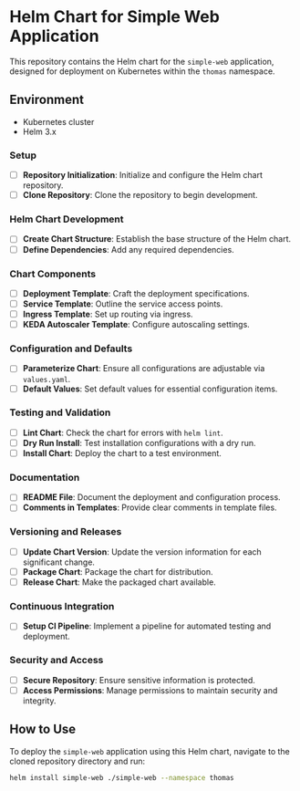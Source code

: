 # Helm Chart for Simple Web Application

This repository contains the Helm chart for the `simple-web` application, designed for deployment on Kubernetes within the `thomas` namespace.

## Environment

- Kubernetes cluster
- Helm 3.x

### Setup

- [ ] **Repository Initialization**: Initialize and configure the Helm chart repository.
- [ ] **Clone Repository**: Clone the repository to begin development.

### Helm Chart Development

- [ ] **Create Chart Structure**: Establish the base structure of the Helm chart.
- [ ] **Define Dependencies**: Add any required dependencies.

### Chart Components

- [ ] **Deployment Template**: Craft the deployment specifications.
- [ ] **Service Template**: Outline the service access points.
- [ ] **Ingress Template**: Set up routing via ingress.
- [ ] **KEDA Autoscaler Template**: Configure autoscaling settings.

### Configuration and Defaults

- [ ] **Parameterize Chart**: Ensure all configurations are adjustable via `values.yaml`.
- [ ] **Default Values**: Set default values for essential configuration items.

### Testing and Validation

- [ ] **Lint Chart**: Check the chart for errors with `helm lint`.
- [ ] **Dry Run Install**: Test installation configurations with a dry run.
- [ ] **Install Chart**: Deploy the chart to a test environment.

### Documentation

- [ ] **README File**: Document the deployment and configuration process.
- [ ] **Comments in Templates**: Provide clear comments in template files.

### Versioning and Releases

- [ ] **Update Chart Version**: Update the version information for each significant change.
- [ ] **Package Chart**: Package the chart for distribution.
- [ ] **Release Chart**: Make the packaged chart available.

### Continuous Integration

- [ ] **Setup CI Pipeline**: Implement a pipeline for automated testing and deployment.

### Security and Access

- [ ] **Secure Repository**: Ensure sensitive information is protected.
- [ ] **Access Permissions**: Manage permissions to maintain security and integrity.

## How to Use

To deploy the `simple-web` application using this Helm chart, navigate to the cloned repository directory and run:

```bash
helm install simple-web ./simple-web --namespace thomas
